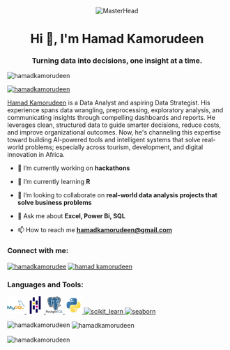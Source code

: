<p align="center">
  <img src="https://i.pinimg.com/736x/3a/37/5e/3a375ebc0fb5e745318f5c82cbafb6b5.jpg" alt="MasterHead">
</p>


<h1 align="center">Hi 👋, I'm Hamad Kamorudeen</h1>
<h3 align="center">Turning data into decisions, one insight at a time.</h3>

<p align="left"> <img src="https://komarev.com/ghpvc/?username=hamadkamorudeen&label=Profile%20views&color=0e75b6&style=flat" alt="hamadkamorudeen" /> </p>

<p align="left"> <a href="https://github.com/ryo-ma/github-profile-trophy"><img src="https://github-profile-trophy.vercel.app/?username=hamadkamorudeen" alt="hamadkamorudeen" /></a> </p>


[Hamad Kamorudeen](https://www.linkedin.com/in/hamadkamorudeen/) is a Data Analyst and aspiring Data Strategist. His experience spans data wrangling, preprocessing, exploratory analysis, and communicating insights through compelling dashboards and reports. He leverages clean, structured data to guide smarter decisions, reduce costs, and improve organizational outcomes. Now, he's channeling this expertise toward building AI-powered tools and intelligent systems that solve real-world problems; especially across tourism, development, and digital innovation in Africa.

- 🔭 I’m currently working on **hackathons**

- 🌱 I’m currently learning **R**

- 👯 I’m looking to collaborate on **real-world data analysis projects that solve business problems**

- 💬 Ask me about **Excel, Power Bi, SQL**

- 📫 How to reach me **hamadkamorudeen@gmail.com**

<h3 align="left">Connect with me:</h3>
<p align="left">
<a href="https://twitter.com/hamadkamorudee" target="blank"><img align="center" src="https://raw.githubusercontent.com/rahuldkjain/github-profile-readme-generator/master/src/images/icons/Social/twitter.svg" alt="hamadkamorudee" height="30" width="40" /></a>
<a href="https://linkedin.com/in/hamad kamorudeen" target="blank"><img align="center" src="https://raw.githubusercontent.com/rahuldkjain/github-profile-readme-generator/master/src/images/icons/Social/linked-in-alt.svg" alt="hamad kamorudeen" height="30" width="40" /></a>
</p>

<h3 align="left">Languages and Tools:</h3>
<p align="left"> <a href="https://www.mysql.com/" target="_blank" rel="noreferrer"> <img src="https://raw.githubusercontent.com/devicons/devicon/master/icons/mysql/mysql-original-wordmark.svg" alt="mysql" width="40" height="40"/> </a> <a href="https://pandas.pydata.org/" target="_blank" rel="noreferrer"> <img src="https://raw.githubusercontent.com/devicons/devicon/2ae2a900d2f041da66e950e4d48052658d850630/icons/pandas/pandas-original.svg" alt="pandas" width="40" height="40"/> </a> <a href="https://www.postgresql.org" target="_blank" rel="noreferrer"> <img src="https://raw.githubusercontent.com/devicons/devicon/master/icons/postgresql/postgresql-original-wordmark.svg" alt="postgresql" width="40" height="40"/> </a> <a href="https://www.python.org" target="_blank" rel="noreferrer"> <img src="https://raw.githubusercontent.com/devicons/devicon/master/icons/python/python-original.svg" alt="python" width="40" height="40"/> </a> <a href="https://scikit-learn.org/" target="_blank" rel="noreferrer"> <img src="https://upload.wikimedia.org/wikipedia/commons/0/05/Scikit_learn_logo_small.svg" alt="scikit_learn" width="40" height="40"/> </a> <a href="https://seaborn.pydata.org/" target="_blank" rel="noreferrer"> <img src="https://seaborn.pydata.org/_images/logo-mark-lightbg.svg" alt="seaborn" width="40" height="40"/> </a> </p>

<p><img align="left" src="https://github-readme-stats.vercel.app/api/top-langs?username=hamadkamorudeen&show_icons=true&locale=en&layout=compact" alt="hamadkamorudeen" /></p>

<p>&nbsp;<img align="center" src="https://github-readme-stats.vercel.app/api?username=hamadkamorudeen&show_icons=true&locale=en" alt="hamadkamorudeen" /></p>

<p><img align="center" src="https://github-readme-streak-stats.herokuapp.com/?user=hamadkamorudeen&" alt="hamadkamorudeen" /></p>

